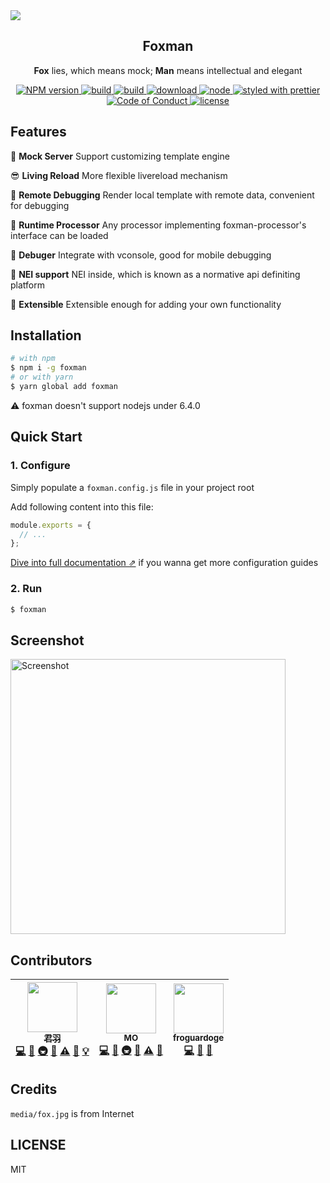 <div>
  <img src="https://raw.githubusercontent.com/kaola-fed/foxman/master/media/fox.jpg" />
</div>

<div align="center">
  <h2>Foxman</h2>
  <p>
  <strong>Fox</strong> lies, which means mock;
  <strong>Man</strong> means intellectual and elegant
  </p>

  <a href="https://www.npmjs.com/package/foxman">
    <img src="https://img.shields.io/npm/v/foxman.svg?style=flat-square" alt="NPM version">
  </a>
  <a href="https://travis-ci.org/kaola-fed/foxman">
    <img src="https://img.shields.io/travis/kaola-fed/foxman.svg?style=flat-square" alt="build">
  </a>
  <a href="https://codecov.io/gh/kaola-fed/foxman">
    <img src="https://img.shields.io/codecov/c/github/kaola-fed/foxman.svg?style=flat-square" alt="build">
  </a>
  <a href="https://www.npmjs.com/package/foxman">
    <img src="https://img.shields.io/npm/dm/foxman.svg?style=flat-square" alt="download">
  </a>
  <a href="https://nodejs.org">
    <img src="https://img.shields.io/node/v/foxman.svg?style=flat-square" alt="node">
  </a>
  <a href="https://github.com/prettier/prettier">
    <img src="https://img.shields.io/badge/styled_with-prettier-ff69b4.svg?style=flat-square" alt="styled with prettier">
  </a>
  <a href="https://github.com/kaola-fed/foxman/blob/master/CODE_OF_CONDUCT.md">
    <img src="https://img.shields.io/badge/code%20of-conduct-ff69b4.svg?style=flat-square" alt="Code of Conduct">
  </a>
  <a href="https://github.com/kaola-fed/foxman/blob/master/LICENSE">
    <img src="https://img.shields.io/github/license/kaola-fed/foxman.svg?style=flat-square" alt="license">
  </a>
</div>

## Features

🦊 **Mock Server** Support customizing template engine

😎 **Living Reload** More flexible livereload mechanism

📡 **Remote Debugging** Render local template with remote data, convenient for debugging

🚀 **Runtime Processor** Any processor implementing foxman-processor's interface can be loaded

🐞 **Debuger** Integrate with vconsole, good for mobile debugging

💯 **NEI support** NEI inside, which is known as a normative api definiting platform

🤔 **Extensible** Extensible enough for adding your own functionality

## Installation

```bash
# with npm
$ npm i -g foxman
# or with yarn
$ yarn global add foxman
```

⚠️ foxman doesn't support nodejs under 6.4.0

## Quick Start

### 1. Configure

Simply populate a `foxman.config.js` file in your project root

Add following content into this file:

```js
module.exports = {
  // ...
};
```

[Dive into full documentation ⇗](https://foxman.js.org/#/configuration) if you wanna get more configuration guides

### 2. Run

```bash
$ foxman
```

## Screenshot

<img width="440px" src="https://raw.githubusercontent.com/kaola-fed/foxman/master/media/screenshot.jpg" alt="Screenshot" />

## Contributors

<!-- ALL-CONTRIBUTORS-LIST:START - Do not remove or modify this section -->
| [<img src="https://avatars3.githubusercontent.com/u/10825163?v=3" width="80px;"/><br /><sub>君羽</sub>](https://github.com/imhype)<br />[💻](https://github.com/kaola-fed/foxman/commits?author=ImHype "Code") [🔌](#plugin-ImHype "Plugin/utility libraries") [🚇](#infra-ImHype "Infrastructure (Hosting, Build-Tools, etc)") [📖](https://github.com/kaola-fed/foxman/commits?author=ImHype "Documentation") [⚠️](https://github.com/kaola-fed/foxman/commits?author=ImHype "Tests") [🐛](https://github.com/kaola-fed/foxman/issues?q=author%3AImHype "Bug reports") [💡](#example-ImHype "Examples") | [<img src="https://avatars3.githubusercontent.com/u/9125255?v=3" width="80px;"/><br /><sub>MO</sub>](https://github.com/fengzilong)<br />[💻](https://github.com/kaola-fed/foxman/commits?author=fengzilong "Code") [🔌](#plugin-fengzilong "Plugin/utility libraries") [🚇](#infra-fengzilong "Infrastructure (Hosting, Build-Tools, etc)") [📖](https://github.com/kaola-fed/foxman/commits?author=fengzilong "Documentation") [⚠️](https://github.com/kaola-fed/foxman/commits?author=fengzilong "Tests") [🐛](https://github.com/kaola-fed/foxman/issues?q=author%3Afengzilong "Bug reports") | [<img src="https://avatars0.githubusercontent.com/u/4298621?v=3" width="80px;"/><br /><sub>froguardoge</sub>](https://github.com/Froguard)<br />[💻](https://github.com/kaola-fed/foxman/commits?author=Froguard "Code") [🔌](#plugin-Froguard "Plugin/utility libraries") [📖](https://github.com/kaola-fed/foxman/commits?author=Froguard "Documentation") |
| :---: | :---: | :---: |
<!-- ALL-CONTRIBUTORS-LIST:END -->

## Credits

`media/fox.jpg` is from Internet

## LICENSE

MIT
